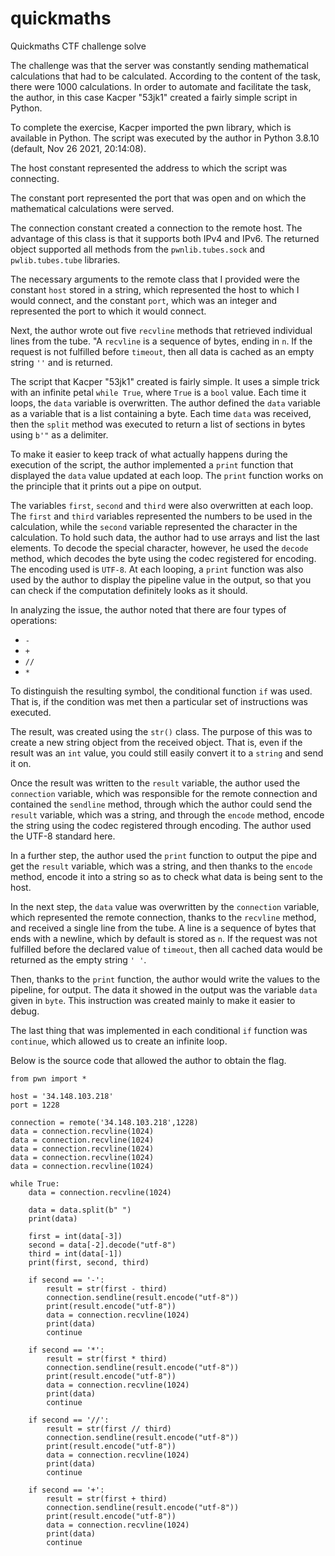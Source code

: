 # quickmaths
Quickmaths CTF challenge solve

The challenge was that the server was constantly sending mathematical calculations that had to be calculated. According to the content of the task, there were 1000 calculations. In order to automate and facilitate the task, the author, in this case Kacper "53jk1" created a fairly simple script in Python.

To complete the exercise, Kacper imported the pwn library, which is available in Python. The script was executed by the author in Python 3.8.10 (default, Nov 26 2021, 20:14:08).

The host constant represented the address to which the script was connecting.

The constant port represented the port that was open and on which the mathematical calculations were served.

The connection constant created a connection to the remote host. The advantage of this class is that it supports both IPv4 and IPv6. The returned object supported all methods from the `pwnlib.tubes.sock` and `pwlib.tubes.tube` libraries.

The necessary arguments to the remote class that I provided were the constant `host` stored in a string, which represented the host to which I would connect, and the constant `port`, which was an integer and represented the port to which it would connect.

Next, the author wrote out five `recvline` methods that retrieved individual lines from the tube. "A `recvline` is a sequence of bytes, ending in `n`. If the request is not fulfilled before `timeout`, then all data is cached as an empty string `''` and is returned.

The script that Kacper "53jk1" created is fairly simple. It uses a simple trick with an infinite petal `while True`, where `True` is a `bool` value. Each time it loops, the `data` variable is overwritten. The author defined the `data` variable as a variable that is a list containing a byte. Each time `data` was received, then the `split` method was executed to return a list of sections in bytes using `b'"` as a delimiter.

To make it easier to keep track of what actually happens during the execution of the script, the author implemented a `print` function that displayed the `data` value updated at each loop. The `print` function works on the principle that it prints out a pipe on output.

The variables `first`, `second` and `third` were also overwritten at each loop. The `first` and `third` variables represented the numbers to be used in the calculation, while the `second` variable represented the character in the calculation. To hold such data, the author had to use arrays and list the last elements. To decode the special character, however, he used the `decode` method, which decodes the byte using the codec registered for encoding. The encoding used is `UTF-8`. At each looping, a `print` function was also used by the author to display the pipeline value in the output, so that you can check if the computation definitely looks as it should.

In analyzing the issue, the author noted that there are four types of operations:
- `-`
- `+`
- `//`
- `*`

To distinguish the resulting symbol, the conditional function `if` was used. That is, if the condition was met then a particular set of instructions was executed.

The result, was created using the `str()` class. The purpose of this was to create a new string object from the received object. That is, even if the result was an `int` value, you could still easily convert it to a `string` and send it on.

Once the result was written to the `result` variable, the author used the `connection` variable, which was responsible for the remote connection and contained the `sendline` method, through which the author could send the `result` variable, which was a string, and through the `encode` method, encode the string using the codec registered through encoding. The author used the UTF-8 standard here.

In a further step, the author used the `print` function to output the pipe and get the `result` variable, which was a string, and then thanks to the `encode` method, encode it into a string so as to check what data is being sent to the host. 

In the next step, the `data` value was overwritten by the `connection` variable, which represented the remote connection, thanks to the `recvline` method, and received a single line from the tube. A line is a sequence of bytes that ends with a newline, which by default is stored as `n`. If the request was not fulfilled before the declared value of `timeout`, then all cached data would be returned as the empty string `' '`.

Then, thanks to the `print` function, the author would write the values to the pipeline, for output. The data it showed in the output was the variable `data` given in `byte`. This instruction was created mainly to make it easier to debug.

The last thing that was implemented in each conditional `if` function was `continue`, which allowed us to create an infinite loop.

Below is the source code that allowed the author to obtain the flag.

```
from pwn import *

host = '34.148.103.218'
port = 1228

connection = remote('34.148.103.218',1228)
data = connection.recvline(1024)
data = connection.recvline(1024)
data = connection.recvline(1024)
data = connection.recvline(1024)
data = connection.recvline(1024)

while True:
    data = connection.recvline(1024)
    
    data = data.split(b" ")
    print(data)

    first = int(data[-3])
    second = data[-2].decode("utf-8")
    third = int(data[-1])
    print(first, second, third)

    if second == '-':
        result = str(first - third)
        connection.sendline(result.encode("utf-8"))
        print(result.encode("utf-8"))
        data = connection.recvline(1024)
        print(data)
        continue

    if second == '*':
        result = str(first * third)
        connection.sendline(result.encode("utf-8"))
        print(result.encode("utf-8"))
        data = connection.recvline(1024)
        print(data)
        continue

    if second == '//':
        result = str(first // third)
        connection.sendline(result.encode("utf-8"))
        print(result.encode("utf-8"))
        data = connection.recvline(1024)
        print(data)
        continue

    if second == '+':
        result = str(first + third)
        connection.sendline(result.encode("utf-8"))
        print(result.encode("utf-8"))
        data = connection.recvline(1024)
        print(data)
        continue
```
